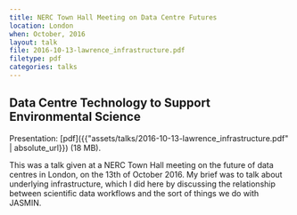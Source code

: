 ```yaml
---
title: NERC Town Hall Meeting on Data Centre Futures
location: London
when: October, 2016
layout: talk
file: 2016-10-13-lawrence_infrastructure.pdf
filetype: pdf
categories: talks
---
```


Data Centre Technology to Support Environmental Science
-------------------------------------------------------

Presentation: [pdf]({{"assets/talks/2016-10-13-lawrence_infrastructure.pdf" | absolute_url}}) (18 MB).

This was a talk given at a NERC Town Hall meeting on the future of data centres in London, on the 13th of October 2016.  My brief was to talk about underlying infrastructure, which I did here by discussing the relationship between scientific data workflows and the sort of things we do with JASMIN.
